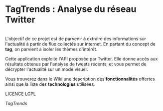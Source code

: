 ﻿TagTrends : Analyse du réseau Twitter
=========   


</br>L'objectif de ce projet est de parvenir à extraire des informations sur l'actualité à partir de flux collectés sur internet. En partant du concept de **tag**, on parvient à isoler les thèmes d'intérêt.   

Cette application exploite l'API proposée par Twitter. Elle donne accès aux résultats obtenus par l'analyse de tweets récents, et vous permet de décrypter l'actualité sur un mode visuel.  

Vous trouverez dans le Wiki une description des **fonctionnalités** offertes ainsi que la liste des **technologies** utilisées.   

LICENCE  LGPL

*TagTrends*

